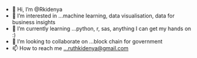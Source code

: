 - 👋 Hi, I’m @Rkidenya
- 👀 I’m interested in ...machine learning, data visualisation, data for business insights
- 🌱 I’m currently learning ...python, r, sas, anything I can get my hands on :)
- 💞️ I’m looking to collaborate on ...block chain for government
- 📫 How to reach me ...ruthkidenya@gmail.com

<!---
Rkidenya/Rkidenya is a ✨ special ✨ repository because its `README.md` (this file) appears on your GitHub profile.
You can click the Preview link to take a look at your changes.
--->
